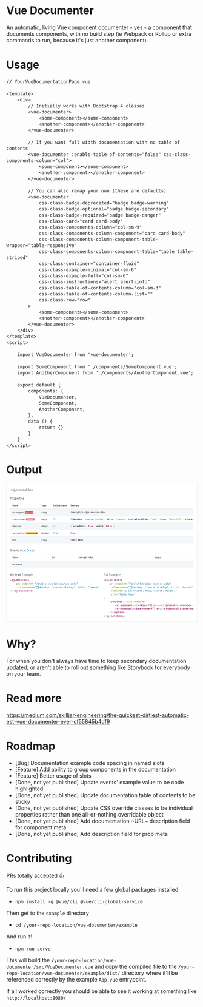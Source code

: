 # Vue Documenter
An automatic, living Vue component documenter - yes - a component that documents components, with no build step (ie Webpack or Rollup or extra commands to run, because it's just another component).

# Usage
```
// YourVueDocumentationPage.vue

<template>
	<div>
		// Initially works with Bootstrap 4 classes
		<vue-documenter>
			<some-component></some-component>
			<another-component></another-component>
		</vue-documenter>

		// If you want full width documentation with no table of contents
		<vue-documenter :enable-table-of-contents="false" css-class-components-column="col">
			<some-component></some-component>
			<another-component></another-component>
		</vue-documenter>

		// You can also remap your own (these are defaults)
		<vue-documenter
			css-class-badge-deprecated="badge badge-warning"
			css-class-badge-optional="badge badge-secondary"
			css-class-badge-required="badge badge-danger"
			css-class-card="card card-body"
			css-class-components-column="col-sm-9"
			css-class-components-column-component="card card-body"
			css-class-components-column-component-table-wrapper="table-responsive"
			css-class-components-column-component-table="table table-striped"
			css-class-container="container-fluid"
			css-class-example-minimal="col-sm-6"
			css-class-example-full="col-sm-6"
			css-class-instructions="alert alert-info"
			css-class-table-of-contents-column="col-sm-3"
			css-class-table-of-contents-column-list=""
			css-class-row="row"
		>
			<some-component></some-component>
			<another-component></another-component>
		</vue-documenter>
	</div>
</template>
<script>

	import VueDocumenter from 'vue-documenter';

	import SomeComponent from './components/SomeComponent.vue';
	import AnotherComponent from './components/AnotherComponent.vue';

	export default {
		components: {
			VueDocumenter,
			SomeComponent,
			AnotherComponent,
		},
		data () {
			return {}
		}
	}
</script>

```

# Output
![Example Vue Documenter output](example/vue-documenter-example.png)

# Why?
For when you don't always have time to keep secondary documentation updated, or aren't able to roll out something like Storybook for everybody on your team.

# Read more
https://medium.com/skilljar-engineering/the-quickest-dirtiest-automatic-est-vue-documenter-ever-cf55845b4df9

# Roadmap
* [Bug] Documentation example code spacing in named slots
* [Feature] Add ability to group components in the documentation
* [Feature] Better usage of slots
* [Done, not yet published] Update events' example value to be code highlighted
* [Done, not yet published] Update documentation table of contents to be sticky
* [Done, not yet published] Update CSS override classes to be individual properties rather than one all-or-nothing overridable object
* [Done, not yet published] Add documentation ~URL~ description field for component meta
* [Done, not yet published] Add description field for prop meta

# Contributing
PRs totally accepted 👍

To run this project locally you'll need a few global packages installed 
* `npm install -g @vue/cli @vue/cli-global-service`

Then get to the `example` directory
* `cd /your-repo-location/vue-documenter/example`

And run it!
* `npm run serve`

This will build the `/your-repo-location/vue-documenter/src/VueDocumenter.vue` and copy the compiled file to the `/your-repo-location/vue-documenter/example/dist/` directory where it'll be referenced correctly by the example `App.vue` entrypoint.

If all worked correctly you should be able to see it working at something like `http://localhost:8080/`